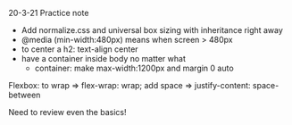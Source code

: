 20-3-21 Practice note
- Add normalize.css and universal box sizing with inheritance right away
- @media (min-width:480px) means when screen > 480px
- to center a h2: text-align center
- have a container inside body no matter what
    - container: make max-width:1200px and margin 0 auto

Flexbox: 
    to wrap => flex-wrap: wrap;
    add space => justify-content: space-between

Need to review even the basics!

